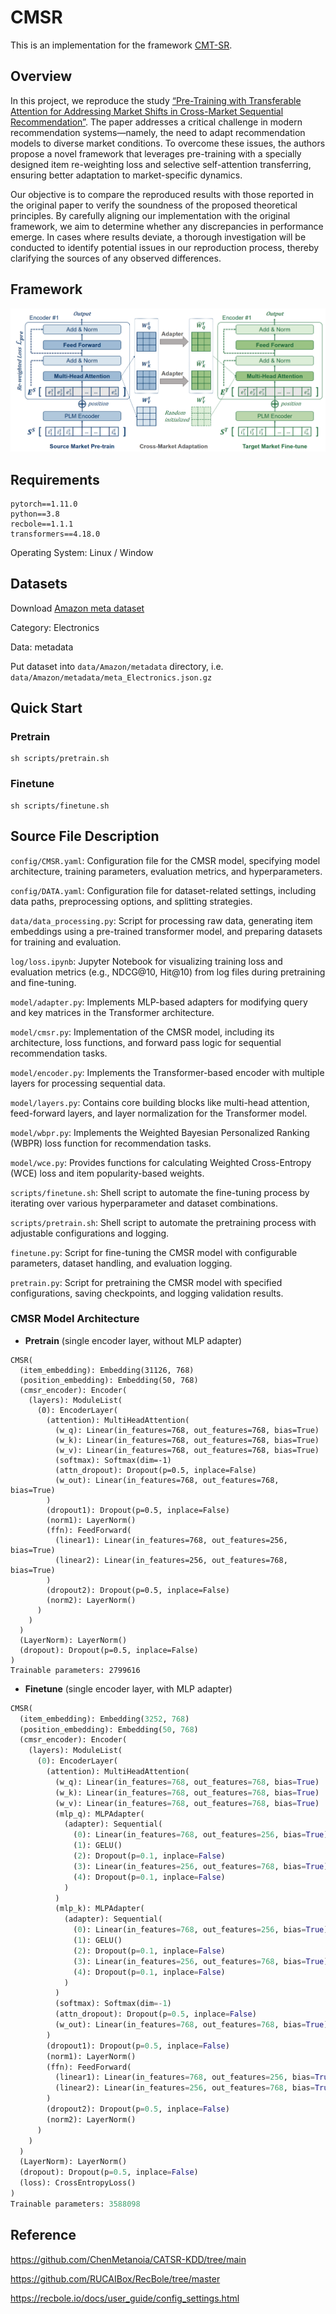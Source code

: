 # CMSR

This is an implementation for the framework [CMT-SR](https://github.com/ChenMetanoia/CATSR-KDD/).

## Overview

In this project, we reproduce the study [“Pre-Training with Transferable Attention for Addressing Market Shifts in Cross-Market Sequential Recommendation”](https://www.researchgate.net/profile/Chen_Wang423/publication/383117472_Pre-Training_with_Transferable_Attention_for_Addressing_Market_Shifts_in_Cross-Market_Sequential_Recommendation/links/66bd1e86311cbb0949391351/Pre-Training-with-Transferable-Attention-for-Addressing-Market-Shifts-in-Cross-Market-Sequential-Recommendation.pdf). The paper addresses a critical challenge in modern recommendation systems—namely, the need to adapt recommendation models to diverse market conditions. To overcome these issues, the authors propose a novel framework that leverages pre-training with a specially designed item re-weighting loss and selective self-attention transferring, ensuring better adaptation to market-specific dynamics.

Our objective is to compare the reproduced results with those reported in the original paper to verify the soundness of the proposed theoretical principles. By carefully aligning our implementation with the original framework, we aim to determine whether any discrepancies in performance emerge. In cases where results deviate, a thorough investigation will be conducted to identify potential issues in our reproduction process, thereby clarifying the sources of any observed differences.

## Framework

![framework](pic\framework.png)

## Requirements

```
pytorch==1.11.0
python==3.8
recbole==1.1.1
transformers==4.18.0
```

Operating System: Linux / Window

## Datasets

Download [Amazon meta dataset](https://nijianmo.github.io/amazon/index.html)

Category: Electronics

Data: metadata

Put dataset into `data/Amazon/metadata` directory, i.e. `data/Amazon/metadata/meta_Electronics.json.gz`

## Quick Start

### Pretrain

```
sh scripts/pretrain.sh
```

### Finetune

```
sh scripts/finetune.sh
```

## Source File Description

`config/CMSR.yaml`: Configuration file for the CMSR model, specifying model architecture, training parameters, evaluation metrics, and hyperparameters.

`config/DATA.yaml`: Configuration file for dataset-related settings, including data paths, preprocessing options, and splitting strategies.

`data/data_processing.py`: Script for processing raw data, generating item embeddings using a pre-trained transformer model, and preparing datasets for training and evaluation.

`log/loss.ipynb`: Jupyter Notebook for visualizing training loss and evaluation metrics (e.g., NDCG@10, Hit@10) from log files during pretraining and fine-tuning.

`model/adapter.py`: Implements MLP-based adapters for modifying query and key matrices in the Transformer architecture.

`model/cmsr.py`: Implementation of the CMSR model, including its architecture, loss functions, and forward pass logic for sequential recommendation tasks.

`model/encoder.py`: Implements the Transformer-based encoder with multiple layers for processing sequential data.

`model/layers.py`: Contains core building blocks like multi-head attention, feed-forward layers, and layer normalization for the Transformer model.

`model/wbpr.py`: Implements the Weighted Bayesian Personalized Ranking (WBPR) loss function for recommendation tasks.

`model/wce.py`: Provides functions for calculating Weighted Cross-Entropy (WCE) loss and item popularity-based weights.

`scripts/finetune.sh`: Shell script to automate the fine-tuning process by iterating over various hyperparameter and dataset combinations.

`scripts/pretrain.sh`: Shell script to automate the pretraining process with adjustable configurations and logging.

`finetune.py`: Script for fine-tuning the CMSR model with configurable parameters, dataset handling, and evaluation logging.

`pretrain.py`: Script for pretraining the CMSR model with specified configurations, saving checkpoints, and logging validation results.

### CMSR Model Architecture

- **Pretrain** (single encoder layer, without MLP adapter)

```
CMSR(
  (item_embedding): Embedding(31126, 768)
  (position_embedding): Embedding(50, 768)
  (cmsr_encoder): Encoder(
    (layers): ModuleList(
      (0): EncoderLayer(
        (attention): MultiHeadAttention(
          (w_q): Linear(in_features=768, out_features=768, bias=True)
          (w_k): Linear(in_features=768, out_features=768, bias=True)
          (w_v): Linear(in_features=768, out_features=768, bias=True)
          (softmax): Softmax(dim=-1)
          (attn_dropout): Dropout(p=0.5, inplace=False)
          (w_out): Linear(in_features=768, out_features=768, bias=True)
        )
        (dropout1): Dropout(p=0.5, inplace=False)
        (norm1): LayerNorm()
        (ffn): FeedForward(
          (linear1): Linear(in_features=768, out_features=256, bias=True)
          (linear2): Linear(in_features=256, out_features=768, bias=True)
        )
        (dropout2): Dropout(p=0.5, inplace=False)
        (norm2): LayerNorm()
      )
    )
  )
  (LayerNorm): LayerNorm()
  (dropout): Dropout(p=0.5, inplace=False)
)
Trainable parameters: 2799616
```

- **Finetune** (single encoder layer, with MLP adapter)

```python
CMSR(
  (item_embedding): Embedding(3252, 768)
  (position_embedding): Embedding(50, 768)
  (cmsr_encoder): Encoder(
    (layers): ModuleList(
      (0): EncoderLayer(
        (attention): MultiHeadAttention(
          (w_q): Linear(in_features=768, out_features=768, bias=True)
          (w_k): Linear(in_features=768, out_features=768, bias=True)
          (w_v): Linear(in_features=768, out_features=768, bias=True)
          (mlp_q): MLPAdapter(
            (adapter): Sequential(
              (0): Linear(in_features=768, out_features=256, bias=True)
              (1): GELU()
              (2): Dropout(p=0.1, inplace=False)
              (3): Linear(in_features=256, out_features=768, bias=True)
              (4): Dropout(p=0.1, inplace=False)
            )
          )
          (mlp_k): MLPAdapter(
            (adapter): Sequential(
              (0): Linear(in_features=768, out_features=256, bias=True)
              (1): GELU()
              (2): Dropout(p=0.1, inplace=False)
              (3): Linear(in_features=256, out_features=768, bias=True)
              (4): Dropout(p=0.1, inplace=False)
            )
          )
          (softmax): Softmax(dim=-1)
          (attn_dropout): Dropout(p=0.5, inplace=False)
          (w_out): Linear(in_features=768, out_features=768, bias=True)
        )
        (dropout1): Dropout(p=0.5, inplace=False)
        (norm1): LayerNorm()
        (ffn): FeedForward(
          (linear1): Linear(in_features=768, out_features=256, bias=True)
          (linear2): Linear(in_features=256, out_features=768, bias=True)
        )
        (dropout2): Dropout(p=0.5, inplace=False)
        (norm2): LayerNorm()
      )
    )
  )
  (LayerNorm): LayerNorm()
  (dropout): Dropout(p=0.5, inplace=False)
  (loss): CrossEntropyLoss()
)
Trainable parameters: 3588098
```

## Reference

https://github.com/ChenMetanoia/CATSR-KDD/tree/main

https://github.com/RUCAIBox/RecBole/tree/master

https://recbole.io/docs/user_guide/config_settings.html
